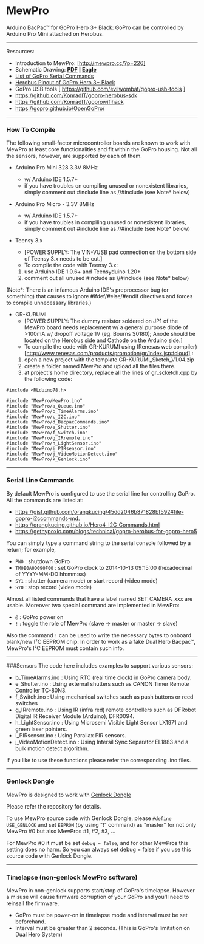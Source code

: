 # MewPro
Arduino BacPac™ for GoPro Hero 3+ Black: GoPro can be controlled by Arduino Pro Mini attached on Herobus.

----
Resources:
* Introduction to MewPro: [http://mewpro.cc/?p=226]
* Schematic Drawing: **[PDF](MewPro%2FMewPro-ver1.1.pdf) | [Eagle](MewPro%2FMewPro-ver1.1.sch)**
* [List of GoPro Serial Commands](MewPro%2Flist-of-i2c-commands.md)
* [Herobus Pinout of GoPro Hero 3+ Black](MewPro%2FHeroBus%2BPinouts.md)
* GoPro USB tools [ https://github.com/evilwombat/gopro-usb-tools ]
* https://github.com/KonradIT/gopro-herobus-sdk
* https://github.com/KonradIT/goprowifihack
* https://gopro.github.io/OpenGoPro/
------

### How To Compile
The following small-factor microcontroller boards are known to work with MewPro at least core functionalities and fit within the GoPro housing. Not all the sensors, however, are supported by each of them.

* Arduino Pro Mini 328 3.3V 8MHz
  - w/ Arduino IDE 1.5.7+
  - if you have troubles on compiling unused or nonexistent libraries, simply comment out #include line as //#include (see Note* below)

* Arduino Pro Micro - 3.3V 8MHz
  - w/ Arduino IDE 1.5.7+
  - if you have troubles in compiling unused or nonexistent libraries, simply comment out #include line as //#include (see Note* below)

* Teensy 3.x
  - [POWER SUPPLY: The VIN-VUSB pad connection on the bottom side of Teensy 3.x needs to be cut.]
  - To compile the code with Teensy 3.x:
  1. use Arduino IDE 1.0.6+ and Teensyduino 1.20+
  2. comment out all unused #include as //#include (see Note* below)

(Note*: There is an infamous Arduino IDE's preprocessor bug (or something) that causes to ignore #ifdef/#else/#endif directives and forces to compile unnecessary libraries.)

* GR-KURUMI
  - [POWER SUPPLY: The dummy resistor soldered on JP1 of the MewPro board needs replacement w/ a general purpose diode of >100mA w/ dropoff voltage 1V (eg. Bourns S0180); Anode should be located on the Herobus side and Cathode on the Arduino side.]
  - To compile the code with GR-KURUMI using (Renesas web compiler)[http://www.renesas.com/products/promotion/gr/index.jsp#cloud] :
  1. open a new project with the template GR-KURUMI_Sketch_V1.04.zip
  2. create a folder named MewPro and upload all the files there.
  3. at project's home directory, replace all the lines of gr_scketch.cpp by the following code:
```
#include <RLduino78.h>

#include "MewPro/MewPro.ino"
#include "MewPro/a_Queue.ino"
#include "MewPro/b_TimeAlarms.ino"
#include "MewPro/c_I2C.ino"
#include "MewPro/d_BacpacCommands.ino"
#include "MewPro/e_Shutter.ino"
#include "MewPro/f_Switch.ino"
#include "MewPro/g_IRremote.ino"
#include "MewPro/h_LightSensor.ino"
#include "MewPro/i_PIRsensor.ino"
#include "MewPro/j_VideoMotionDetect.ino"
#include "MewPro/k_Genlock.ino"
```

------

### Serial Line Commands
By default MewPro is configured to use the serial line for controlling GoPro.
All the commands are listed at:
- https://gist.github.com/orangkucing/45dd2046b871828bf592#file-gopro-i2ccommands-md.
- https://orangkucing.github.io/Hero4_I2C_Commands.html
- https://gethypoxic.com/blogs/technical/gopro-herobus-for-gopro-hero5

You can simply type a command string to the serial console followed by a return; for example,

+ `PW0` : shutdown GoPro
+ `TM0E0A0D090F00` : set GoPro clock to 2014-10-13 09:15:00 (hexadecimal of YYYY-MM-DD hh:mm:ss)
+ `SY1` : shutter (camera mode) or start record (video mode)
+ `SY0` : stop record (video mode)

Almost all listed commands that have a label named SET_CAMERA_xxx are usable. Moreover two special command are implemented in MewPro:

+ `@` : GoPro power on
+ `!` : toggle the role of MewPro (slave -> master or master -> slave)

Also the command `!` can be used to write the necessary bytes to onboard blank/new I²C EEPROM chip: In order to work as a fake Dual Hero Bacpac™, MewPro's I²C EEPROM must contain such info.

------

###Sensors
The code here includes examples to support various sensors:

+ b_TimeAlarms.ino : Using RTC (real time clock) in GoPro camera body.
+ e_Shutter.ino : Using external shutters such as CANON Timer Remote Controller TC-80N3.
+ f_Switch.ino : Using mechanical switches such as push buttons or reed switches
+ g_IRremote.ino : Using IR (infra red) remote controllers such as DFRobot Digital IR Receiver Module (Arduino), DFR0094.
+ h_LightSensor.ino : Using Microsemi Visible Light Sensor LX1971 and green laser pointers.
+ i_PIRsensor.ino : Using Parallax PIR sensors.
+ j_VideoMotionDetect.ino : Using Intersil Sync Separator EL1883 and a bulk motion detect algorithm.

If you like to use these functions please refer the corresponding .ino files.

------

### Genlock Dongle
MewPro is designed to work with [Genlock Dongle](https://github.com/orangkucing/GenlockDongle)

Please refer the repository for details.

To use MewPro source code with Genlock Dongle, please `#define USE_GENLOCK` and set `EEPROM` (by using "!" command) as "master" for not only MewPro #0 but also MewPros #1, #2, #3, ...

For MewPro #0 it must be set `debug = false`, and for other MewPros this setting does no harm. So you can always set debug = false if you use this source code with Genlock Dongle.

------

### Timelapse (non-genlock MewPro software)
MewPro in non-genlock supports start/stop of GoPro's timelapse. However a misuse will cause firmware corruption of your GoPro and you'll need to reinsall the firmware. 

+ GoPro must be power-on in timelapse mode and interval must be set beforehand.
+ Interval must be greater than 2 seconds. (This is GoPro's limitation on Dual Hero System)


